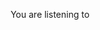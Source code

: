 <!DOCTYPE html>
<html lang="en">
<head>
  <meta charset="UTF-8">
  <meta name="viewport" content="width=device-width, initial-scale=1.0">
  <title>API Audio Guide</title>
  <style>
    body, html {
      margin: 0;
      padding: 0;
      height: 100%;
      display: flex;
      justify-content: center;
      align-items: center;
      background-image: url(jiha-moon.jpg); 
      background-size: cover;
      background-position: center;
    }

    .textbox {
      width: 300px;
      padding: 20px;
      font-size: 16px;
      text-align: center;
      border-radius: 10px;
      border: 2px solid #fff;
      background-color: rgba(255, 255, 255, 0.7); /* 70% opacity */
    }
  </style>
</head>
<body>

  <div class="textbox">
    <body> You are listening to </body>
  </div>

</body>
</html>
